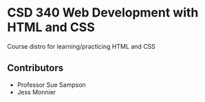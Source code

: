 <h1>CSD 340 Web Development with HTML and CSS</h1>
<p>Course distro for learning/practicing HTML and CSS</p>
<h2>Contributors</h2>
<ul>
<li>Professor Sue Sampson</li>
<li>Jess Monnier</li>
</ul>